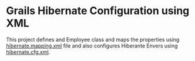 # Grails Hibernate Configuration using XML

This project defines and Employee class and maps the properties using [hibernate.mapping.xml](/src/main/resources/hibernate.mapping.xml) file and also configures Hiberante Envers using [hibernate.cfg.xml](/src/main/resources/hibernate.cfg.xml).
